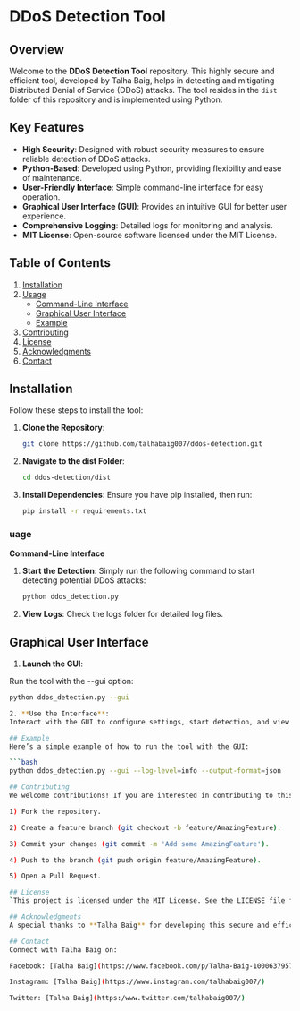 # DDoS Detection Tool

## Overview
Welcome to the **DDoS Detection Tool** repository. This highly secure and efficient tool, developed by Talha Baig, helps in detecting and mitigating Distributed Denial of Service (DDoS) attacks. The tool resides in the `dist` folder of this repository and is implemented using Python.

## Key Features
- **High Security**: Designed with robust security measures to ensure reliable detection of DDoS attacks.
- **Python-Based**: Developed using Python, providing flexibility and ease of maintenance.
- **User-Friendly Interface**: Simple command-line interface for easy operation.
- **Graphical User Interface (GUI)**: Provides an intuitive GUI for better user experience.
- **Comprehensive Logging**: Detailed logs for monitoring and analysis.
- **MIT License**: Open-source software licensed under the MIT License.

## Table of Contents
1. [Installation](#installation)
2. [Usage](#usage)
   - [Command-Line Interface](#command-line-interface)
   - [Graphical User Interface](#graphical-user-interface)
   - [Example](#example)
3. [Contributing](#contributing)
4. [License](#license)
5. [Acknowledgments](#acknowledgments)
6. [Contact](#contact)

## Installation
Follow these steps to install the tool:

1. **Clone the Repository**:
   ```bash
   git clone https://github.com/talhabaig007/ddos-detection.git

2. **Navigate to the dist Folder**:
   ```bash
   cd ddos-detection/dist
3. **Install Dependencies**: Ensure you have pip installed, then run:
   ```bash
   pip install -r requirements.txt
   
### uage

**Command-Line Interface**
1. **Start the Detection**:
    Simply run the following command to start detecting potential DDoS attacks:
   ```bash
   python ddos_detection.py
2. **View Logs**:
    Check the logs folder for detailed log files.

## Graphical User Interface
1. **Launch the GUI**:

  Run the tool with the --gui option:
  ```bash
  python ddos_detection.py --gui

2. **Use the Interface**:
  Interact with the GUI to configure settings, start detection, and view real-time results.

## Example
  Here’s a simple example of how to run the tool with the GUI:

  ```bash
  python ddos_detection.py --gui --log-level=info --output-format=json

## Contributing
  We welcome contributions! If you are interested in contributing to this project, please follow these steps:

1) Fork the repository.

2) Create a feature branch (git checkout -b feature/AmazingFeature).

3) Commit your changes (git commit -m 'Add some AmazingFeature').

4) Push to the branch (git push origin feature/AmazingFeature).

5) Open a Pull Request.

## License
`This project is licensed under the MIT License. See the LICENSE file for more details.

## Acknowledgments
A special thanks to **Talha Baig** for developing this secure and efficient tool. Your contributions to the open-source community are invaluable.

## Contact
Connect with Talha Baig on:

Facebook: [Talha Baig](https://www.facebook.com/p/Talha-Baig-100063795712836/)

Instagram: [Talha Baig](https://www.instagram.com/talhabaig007/)

Twitter: [Talha Baig](https:/www.twitter.com/talhabaig007/)
